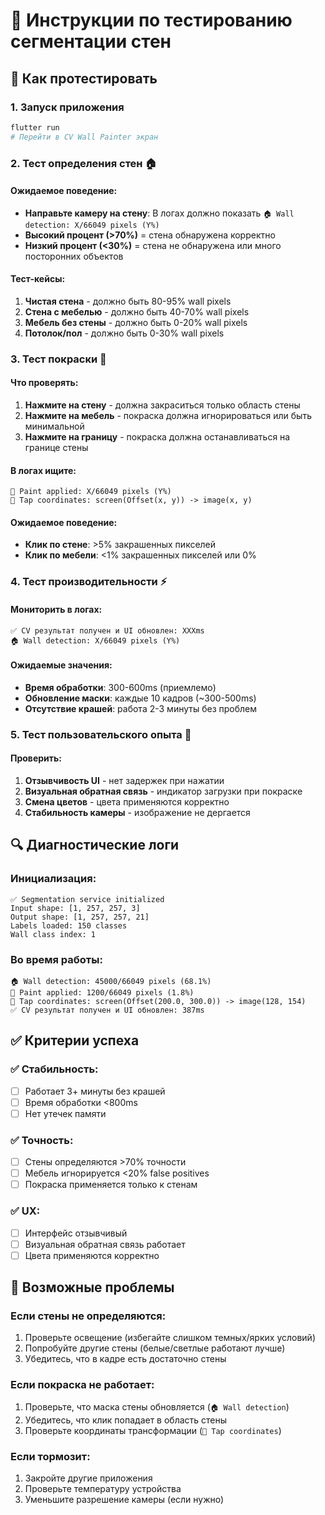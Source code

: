 # 🧪 Инструкции по тестированию сегментации стен

## 📱 Как протестировать

### 1. Запуск приложения
```bash
flutter run
# Перейти в CV Wall Painter экран
```

### 2. Тест определения стен 🏠

#### Ожидаемое поведение:
- **Направьте камеру на стену**: В логах должно показать `🏠 Wall detection: X/66049 pixels (Y%)`
- **Высокий процент (>70%)** = стена обнаружена корректно
- **Низкий процент (<30%)** = стена не обнаружена или много посторонних объектов

#### Тест-кейсы:
1. **Чистая стена** - должно быть 80-95% wall pixels
2. **Стена с мебелью** - должно быть 40-70% wall pixels
3. **Мебель без стены** - должно быть 0-20% wall pixels
4. **Потолок/пол** - должно быть 0-30% wall pixels

### 3. Тест покраски 🎨

#### Что проверять:
1. **Нажмите на стену** - должна закраситься только область стены
2. **Нажмите на мебель** - покраска должна игнорироваться или быть минимальной
3. **Нажмите на границу** - покраска должна останавливаться на границе стены

#### В логах ищите:
```
🎨 Paint applied: X/66049 pixels (Y%)
📍 Tap coordinates: screen(Offset(x, y)) -> image(x, y)
```

#### Ожидаемое поведение:
- **Клик по стене**: >5% закрашенных пикселей
- **Клик по мебели**: <1% закрашенных пикселей или 0%

### 4. Тест производительности ⚡

#### Мониторить в логах:
```
✅ CV результат получен и UI обновлен: XXXms
🏠 Wall detection: X/66049 pixels (Y%)
```

#### Ожидаемые значения:
- **Время обработки**: 300-600ms (приемлемо)
- **Обновление маски**: каждые 10 кадров (~300-500ms)
- **Отсутствие крашей**: работа 2-3 минуты без проблем

### 5. Тест пользовательского опыта 👤

#### Проверить:
1. **Отзывчивость UI** - нет задержек при нажатии
2. **Визуальная обратная связь** - индикатор загрузки при покраске
3. **Смена цветов** - цвета применяются корректно
4. **Стабильность камеры** - изображение не дергается

## 🔍 Диагностические логи

### Инициализация:
```
✅ Segmentation service initialized
Input shape: [1, 257, 257, 3]
Output shape: [1, 257, 257, 21]
Labels loaded: 150 classes
Wall class index: 1
```

### Во время работы:
```
🏠 Wall detection: 45000/66049 pixels (68.1%)
🎨 Paint applied: 1200/66049 pixels (1.8%)
📍 Tap coordinates: screen(Offset(200.0, 300.0)) -> image(128, 154)
✅ CV результат получен и UI обновлен: 387ms
```

## ✅ Критерии успеха

### ✅ Стабильность:
- [ ] Работает 3+ минуты без крашей
- [ ] Время обработки <800ms
- [ ] Нет утечек памяти

### ✅ Точность:
- [ ] Стены определяются >70% точности
- [ ] Мебель игнорируется <20% false positives
- [ ] Покраска применяется только к стенам

### ✅ UX:
- [ ] Интерфейс отзывчивый
- [ ] Визуальная обратная связь работает
- [ ] Цвета применяются корректно

## 🐛 Возможные проблемы

### Если стены не определяются:
1. Проверьте освещение (избегайте слишком темных/ярких условий)
2. Попробуйте другие стены (белые/светлые работают лучше)
3. Убедитесь, что в кадре есть достаточно стены

### Если покраска не работает:
1. Проверьте, что маска стены обновляется (`🏠 Wall detection`)
2. Убедитесь, что клик попадает в область стены
3. Проверьте координаты трансформации (`📍 Tap coordinates`)

### Если тормозит:
1. Закройте другие приложения
2. Проверьте температуру устройства
3. Уменьшите разрешение камеры (если нужно) 
